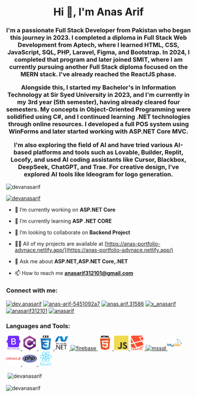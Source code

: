 <h1 align="center">Hi 👋, I'm Anas Arif</h1>
<h3 align="center">I'm a passionate Full Stack Developer from Pakistan who began this journey in 2023. I completed a diploma in Full Stack Web Development from Aptech, where I learned HTML, CSS, JavaScript, SQL, PHP, Laravel, Figma, and Bootstrap. In 2024, I completed that program and later joined SMIT, where I am currently pursuing another Full Stack diploma focused on the MERN stack. I've already reached the ReactJS phase.

Alongside this, I started my Bachelor's in Information Technology at Sir Syed University in 2023, and I'm currently in my 3rd year (5th semester), having already cleared four semesters. My concepts in Object-Oriented Programming were solidified using C#, and I continued learning .NET technologies through online resources. I developed a full POS system using WinForms and later started working with ASP.NET Core MVC.

I'm also exploring the field of AI and have tried various AI-based platforms and tools such as Lovable, Builder, Replit, Locofy, and used AI coding assistants like Cursor, Blackbox, DeepSeek, ChatGPT, and Trae. For creative design, I’ve explored AI tools like Ideogram for logo generation.</h3>

<p align="left"> <img src="https://komarev.com/ghpvc/?username=devanasarif&label=Profile%20views&color=0e75b6&style=flat" alt="devanasarif" /> </p>

<p align="left"> <a href="https://github.com/ryo-ma/github-profile-trophy"><img src="https://github-profile-trophy.vercel.app/?username=devanasarif" alt="devanasarif" /></a> </p>

- 🔭 I’m currently working on **ASP.NET Core**

- 🌱 I’m currently learning **ASP .NET CORE**

- 👯 I’m looking to collaborate on **Backend Project**

- 👨‍💻 All of my projects are available at [https://anas-portfolio-advnace.netlify.app/](https://anas-portfolio-advnace.netlify.app/)

- 💬 Ask me about **ASP.NET,ASP.NET Core,.NET**

- 📫 How to reach me **anasarif312101@gmail.com**

<h3 align="left">Connect with me:</h3>
<p align="left">
<a href="https://dev.to/dev.anasarif" target="blank"><img align="center" src="https://raw.githubusercontent.com/rahuldkjain/github-profile-readme-generator/master/src/images/icons/Social/devto.svg" alt="dev.anasarif" height="30" width="40" /></a>
<a href="https://linkedin.com/in/anas-arif-5451092a7" target="blank"><img align="center" src="https://raw.githubusercontent.com/rahuldkjain/github-profile-readme-generator/master/src/images/icons/Social/linked-in-alt.svg" alt="anas-arif-5451092a7" height="30" width="40" /></a>
<a href="https://fb.com/anas.arif.31586" target="blank"><img align="center" src="https://raw.githubusercontent.com/rahuldkjain/github-profile-readme-generator/master/src/images/icons/Social/facebook.svg" alt="anas.arif.31586" height="30" width="40" /></a>
<a href="https://instagram.com/x_anasarif" target="blank"><img align="center" src="https://raw.githubusercontent.com/rahuldkjain/github-profile-readme-generator/master/src/images/icons/Social/instagram.svg" alt="x_anasarif" height="30" width="40" /></a>
<a href="https://www.hackerrank.com/anasarif312101" target="blank"><img align="center" src="https://raw.githubusercontent.com/rahuldkjain/github-profile-readme-generator/master/src/images/icons/Social/hackerrank.svg" alt="anasarif312101" height="30" width="40" /></a>
<a href="https://www.leetcode.com/anasarif" target="blank"><img align="center" src="https://raw.githubusercontent.com/rahuldkjain/github-profile-readme-generator/master/src/images/icons/Social/leet-code.svg" alt="anasarif" height="30" width="40" /></a>
</p>

<h3 align="left">Languages and Tools:</h3>
<p align="left"> <a href="https://getbootstrap.com" target="_blank" rel="noreferrer"> <img src="https://raw.githubusercontent.com/devicons/devicon/master/icons/bootstrap/bootstrap-plain-wordmark.svg" alt="bootstrap" width="40" height="40"/> </a> <a href="https://www.w3schools.com/cs/" target="_blank" rel="noreferrer"> <img src="https://raw.githubusercontent.com/devicons/devicon/master/icons/csharp/csharp-original.svg" alt="csharp" width="40" height="40"/> </a> <a href="https://www.w3schools.com/css/" target="_blank" rel="noreferrer"> <img src="https://raw.githubusercontent.com/devicons/devicon/master/icons/css3/css3-original-wordmark.svg" alt="css3" width="40" height="40"/> </a> <a href="https://dotnet.microsoft.com/" target="_blank" rel="noreferrer"> <img src="https://raw.githubusercontent.com/devicons/devicon/master/icons/dot-net/dot-net-original-wordmark.svg" alt="dotnet" width="40" height="40"/> </a> <a href="https://firebase.google.com/" target="_blank" rel="noreferrer"> <img src="https://www.vectorlogo.zone/logos/firebase/firebase-icon.svg" alt="firebase" width="40" height="40"/> </a> <a href="https://www.w3.org/html/" target="_blank" rel="noreferrer"> <img src="https://raw.githubusercontent.com/devicons/devicon/master/icons/html5/html5-original-wordmark.svg" alt="html5" width="40" height="40"/> </a> <a href="https://developer.mozilla.org/en-US/docs/Web/JavaScript" target="_blank" rel="noreferrer"> <img src="https://raw.githubusercontent.com/devicons/devicon/master/icons/javascript/javascript-original.svg" alt="javascript" width="40" height="40"/> </a> <a href="https://laravel.com/" target="_blank" rel="noreferrer"> <img src="https://raw.githubusercontent.com/devicons/devicon/master/icons/laravel/laravel-plain-wordmark.svg" alt="laravel" width="40" height="40"/> </a> <a href="https://www.microsoft.com/en-us/sql-server" target="_blank" rel="noreferrer"> <img src="https://www.svgrepo.com/show/303229/microsoft-sql-server-logo.svg" alt="mssql" width="40" height="40"/> </a> <a href="https://www.mysql.com/" target="_blank" rel="noreferrer"> <img src="https://raw.githubusercontent.com/devicons/devicon/master/icons/mysql/mysql-original-wordmark.svg" alt="mysql" width="40" height="40"/> </a> <a href="https://www.oracle.com/" target="_blank" rel="noreferrer"> <img src="https://raw.githubusercontent.com/devicons/devicon/master/icons/oracle/oracle-original.svg" alt="oracle" width="40" height="40"/> </a> <a href="https://www.php.net" target="_blank" rel="noreferrer"> <img src="https://raw.githubusercontent.com/devicons/devicon/master/icons/php/php-original.svg" alt="php" width="40" height="40"/> </a> <a href="https://reactjs.org/" target="_blank" rel="noreferrer"> <img src="https://raw.githubusercontent.com/devicons/devicon/master/icons/react/react-original-wordmark.svg" alt="react" width="40" height="40"/> </a> </p>

<p>&nbsp;<img align="center" src="https://github-readme-stats.vercel.app/api?username=devanasarif&show_icons=true&locale=en" alt="devanasarif" /></p>

<p><img align="center" src="https://github-readme-streak-stats.herokuapp.com/?user=devanasarif&" alt="devanasarif" /></p>
